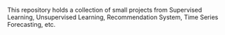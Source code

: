 This repository holds a collection of small projects from Supervised Learning, Unsupervised Learning, Recommendation System, Time Series Forecasting, etc.
